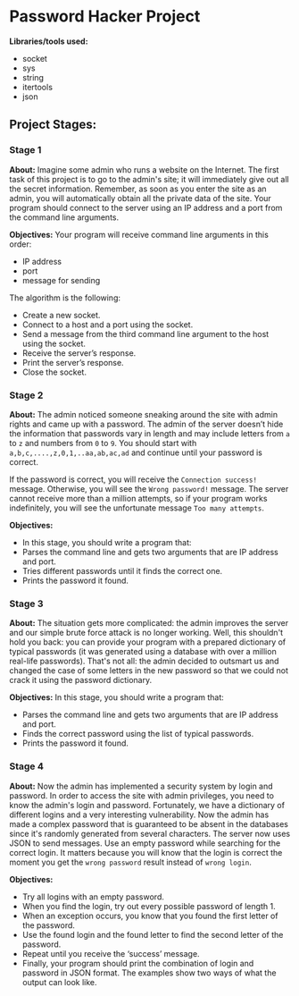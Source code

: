# Password Hacker Project

**Libraries/tools used:**
* socket
* sys
* string
* itertools
* json

## Project Stages:

### Stage 1 
**About:** Imagine some admin who runs a website on the Internet. The first task of this project is to go to the admin's site; it will immediately give out all the secret information. Remember, as soon as you enter the site as an admin, you will automatically obtain all the private data of the site. Your program should connect to the server using an IP address and a port from the command line arguments.

**Objectives:** 
Your program will receive command line arguments in this order:
* IP address
* port
* message for sending 

The algorithm is the following:
* Create a new socket.
* Connect to a host and a port using the socket.
* Send a message from the third command line argument to the host using the socket.
* Receive the server’s response.
* Print the server’s response.
* Close the socket.


### Stage 2 
**About:** The admin noticed someone sneaking around the site with admin rights and came up with a password. The admin of the server doesn’t hide the information that passwords vary in length and may include letters from `a` to `z` and numbers from `0` to `9`. You should start with `a,b,c,....,z,0,1,..aa,ab,ac,ad` and continue until your password is correct. 

If the password is correct, you will receive the `Connection success!` message. Otherwise, you will see the `Wrong password!` message. The server cannot receive more than a million attempts, so if your program works indefinitely, you will see the unfortunate message `Too many attempts`.

**Objectives:**
* In this stage, you should write a program that:
* Parses the command line and gets two arguments that are IP address and port.
* Tries different passwords until it finds the correct one.
* Prints the password it found.


### Stage 3 
**About:** The situation gets more complicated: the admin improves the server and our simple brute force attack is no longer working. Well, this shouldn't hold you back: you can provide your program with a prepared dictionary of typical passwords (it was generated using a database with over a million real-life passwords). That's not all: the admin decided to outsmart us and changed the case of some letters in the new password so that we could not crack it using the password dictionary.

**Objectives:** 
In this stage, you should write a program that:
* Parses the command line and gets two arguments that are IP address and port.
* Finds the correct password using the list of typical passwords.
* Prints the password it found.


### Stage 4 
**About:** Now the admin has implemented a security system by login and password. In order to access the site with admin privileges, you need to know the admin's login and password. Fortunately, we have a dictionary of different logins and a very interesting vulnerability. Now the admin has made a complex password that is guaranteed to be absent in the databases since it's randomly generated from several characters. The server now uses JSON to send messages. Use an empty password while searching for the correct login. It matters because you will know that the login is correct the moment you get the `wrong password` result instead of `wrong login`.

**Objectives:** 
* Try all logins with an empty password.
* When you find the login, try out every possible password of length 1.
* When an exception occurs, you know that you found the first letter of the password.
* Use the found login and the found letter to find the second letter of the password.
* Repeat until you receive the ‘success’ message.
* Finally, your program should print the combination of login and password in JSON format. The examples show two ways of what the output can look like.
